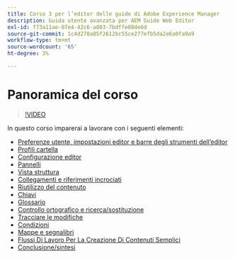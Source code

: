 ```yaml
---
title: Corso 3 per l’editor delle guide di Adobe Experience Manager
description: Guida utente avanzata per AEM Guide Web Editor
exl-id: f73a11ae-07e4-42c6-a803-7bdffe08de6d
source-git-commit: 1c4d278a05f2612bc55ce277efb5da2e6a0fa9a9
workflow-type: tm+mt
source-wordcount: '65'
ht-degree: 3%

---
```


# Panoramica del corso

>[!VIDEO](https://video.tv.adobe.com/v/342759?quality=12&learn=on)

In questo corso imparerai a lavorare con i seguenti elementi:

- [Preferenze utente, impostazioni editor e barre degli strumenti dell’editor](user-settings-preferences-toolbars.md)
- [Profili cartella](folder-profiles.md)
- [Configurazione editor](editor-configuration.md)
- [Pannelli](panels.md)
- [Vista struttura](outline-view.md)
- [Collegamenti e riferimenti incrociati](cross-references-and-links.md)
- [Riutilizzo del contenuto](content-reuse.md)
- [Chiavi](keys.md)
- [Glossario](glossary.md)
- [Controllo ortografico e ricerca/sostituzione](spell-check.md)
- [Tracciare le modifiche](track-changes.md)
- [Condizioni](conditions.md)
- [Mappe e segnalibri](maps-and-bookmaps.md)
- [Flussi Di Lavoro Per La Creazione Di Contenuti Semplici](simple-content-creation-workflows.md)
- [Conclusione/sintesi](recap.md)
